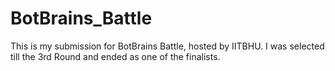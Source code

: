 # BotBrains_Battle
This is my submission for BotBrains Battle, hosted by IITBHU. I was selected till the 3rd Round and ended as one of the finalists.
